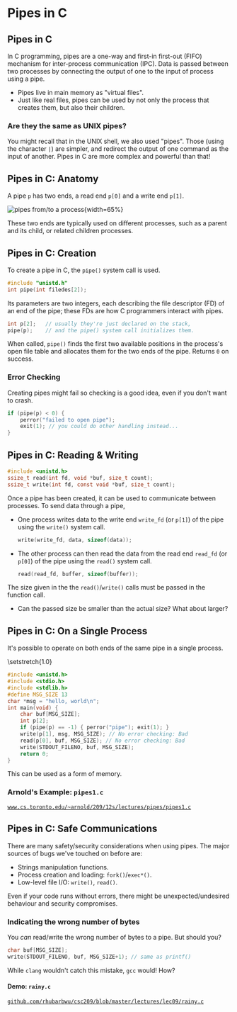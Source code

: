 # Pipes in C

## Pipes in C

In C programming, pipes are a one-way and first-in first-out (FIFO) mechanism for inter-process communication (IPC). Data is passed between two processes by connecting the output of one to the input of process using a pipe.

- Pipes live in main memory as "virtual files".
- Just like real files, pipes can be used by not only the process that creates them, but also their children.

### Are they the same as UNIX pipes?

You might recall that in the UNIX shell, we also used "pipes". Those (using the character `|`) are simpler, and redirect the output of one command as the input of another. Pipes in C are more complex and powerful than that!

## Pipes in C: Anatomy

A pipe `p` has two ends, a read end `p[0]` and a write end `p[1]`.

![pipes from/to a process](figures/pipes.jpg){width=65%}

These two ends are typically used on different processes, such as a parent and its child, or related children processes.

## Pipes in C: Creation

To create a pipe in C, the `pipe()` system call is used.

```c
#include "unistd.h"
int pipe(int filedes[2]);
```

Its parameters are two integers, each describing the file descriptor (FD) of an end of the pipe; these FDs are how C programmers interact with pipes.

```c
int p[2];   // usually they're just declared on the stack,
pipe(p);    // and the pipe() system call initializes them.
```

When called, `pipe()` finds the first two available positions in the process's open file table and allocates them for the two ends of the pipe. Returns `0` on success.

### Error Checking

Creating pipes might fail so checking is a good idea, even if you don't want to crash.

```c
if (pipe(p) < 0) {
    perror("failed to open pipe");
    exit(1); // you could do other handling instead...
}
```

## Pipes in C: Reading & Writing

```c
#include <unistd.h>
ssize_t read(int fd, void *buf, size_t count);
ssize_t write(int fd, const void *buf, size_t count);
```

Once a pipe has been created, it can be used to communicate between processes. To send data through a pipe,

- One process writes data to the write end `write_fd` (or `p[1]`) of the pipe using the `write()` system call.
  ```c
  write(write_fd, data, sizeof(data));
  ```
- The other process can then read the data from the read end `read_fd` (or `p[0]`) of the pipe using the `read()` system call.
  ```c
  read(read_fd, buffer, sizeof(buffer));
  ```

The size given in the the `read()`/`write()` calls must be passed in the function call.

- Can the passed size be smaller than the actual size? What about larger?

## Pipes in C: On a Single Process

It's possible to operate on both ends of the same pipe in a single process.

\setstretch{1.0}

```c
#include <unistd.h>
#include <stdio.h>
#include <stdlib.h>
#define MSG_SIZE 13
char *msg = "hello, world\n";
int main(void) {
    char buf[MSG_SIZE];
    int p[2];
    if (pipe(p) == -1) { perror("pipe"); exit(1); }
    write(p[1], msg, MSG_SIZE); // No error checking: Bad
    read(p[0], buf, MSG_SIZE); // No error checking: Bad
    write(STDOUT_FILENO, buf, MSG_SIZE);
    return 0;
}
```

This can be used as a form of memory.

### Arnold's Example: `pipes1.c`

[`www.cs.toronto.edu/~arnold/209/12s/lectures/pipes/pipes1.c`](http://www.cs.toronto.edu/~arnold/209/12s/lectures/pipes/pipes1.c)

## Pipes in C: Safe Communications

There are many safety/security considerations when using pipes. The major sources of bugs we've touched on before are:

- Strings manipulation functions.
- Process creation and loading: `fork()`/`exec*()`.
- Low-level file I/O: `write()`, `read()`.

Even if your code runs without errors, there might be unexpected/undesired behaviour and security compromises.

### Indicating the wrong number of bytes

You _can_ read/write the wrong number of bytes to a pipe. But should you?

```c
char buf[MSG_SIZE];
write(STDOUT_FILENO, buf, MSG_SIZE+1); // same as printf()
```

While `clang` wouldn't catch this mistake, `gcc` would! How?

#### Demo: `rainy.c`

[`github.com/rhubarbwu/csc209/blob/master/lectures/lec09/rainy.c`](https://github.com/rhubarbwu/csc209/blob/master/lectures/lec09/rainy.c)
